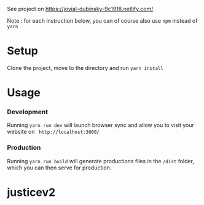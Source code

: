 See project on <https://jovial-dubinsky-9c1918.netlify.com/>

Note : for each instruction below, you can of course also use ```npm``` instead of ```yarn```
# Setup
Clone the project, move to the directory and run ```yarn install```
# Usage
### Development
Running ```yarn run dev``` will launch browser sync and allow you to visit your website on ``` http://localhost:3000/```
### Production
Running ```yarn run build``` will generate productions files in the ```/dist``` folder, which you can then serve for production.
# justicev2
